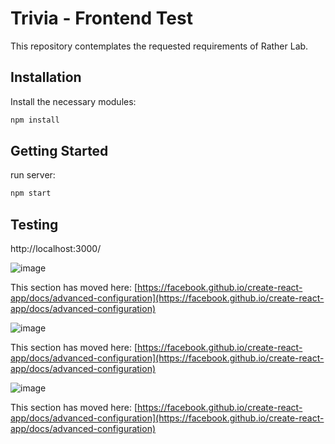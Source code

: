 # Trivia - Frontend Test
This repository contemplates the requested requirements of Rather Lab.

## Installation
Install the necessary modules:

```bash
npm install
```

## Getting Started
run server:

```bash
npm start
```

## Testing
http://localhost:3000/

![image](https://user-images.githubusercontent.com/1664426/147270623-ce0d39ee-b8fb-48f1-a91e-66784b1fe58b.png)

This section has moved here: [https://facebook.github.io/create-react-app/docs/advanced-configuration](https://facebook.github.io/create-react-app/docs/advanced-configuration)

![image](https://user-images.githubusercontent.com/1664426/147270652-57fdab4b-5448-4949-bbc3-48b10ef23a9c.png)

This section has moved here: [https://facebook.github.io/create-react-app/docs/advanced-configuration](https://facebook.github.io/create-react-app/docs/advanced-configuration)

![image](https://user-images.githubusercontent.com/1664426/147270710-2de5545d-1551-4141-bd53-31b58b9800e9.png)

This section has moved here: [https://facebook.github.io/create-react-app/docs/advanced-configuration](https://facebook.github.io/create-react-app/docs/advanced-configuration)
